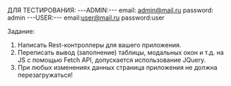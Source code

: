 ДЛЯ ТЕСТИРОВАНИЯ:
---ADMIN:---
email: admin@mail.ru
password: admin
---USER:---
email:user@mail.ru
password:user


Задание:
1. Написать Rest-контроллеры для вашего приложения.
2. Переписать вывод (заполнение) таблицы, модальных окон и т.д. на JS c помощью Fetch API, допускается использование JQuery.
3. При любых изменениях данных страница приложения не должна перезагружаться!